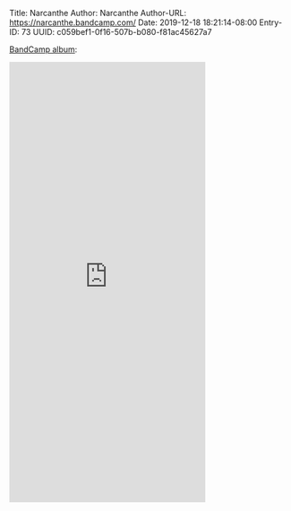 Title: Narcanthe
Author: Narcanthe
Author-URL: https://narcanthe.bandcamp.com/
Date: 2019-12-18 18:21:14-08:00
Entry-ID: 73
UUID: c059bef1-0f16-507b-b080-f81ac45627a7

[BandCamp album](http://narcanthe.bandcamp.com/album/g-e-s-t-e-s-d-a-u-t-o-m-n-e):

<iframe style="border: 0; width: 350px; height: 786px;" src="https://bandcamp.com/EmbeddedPlayer/album=658205091/size=large/bgcol=ffffff/linkcol=0687f5/transparent=true/" seamless><a href="http://narcanthe.bandcamp.com/album/g-e-s-t-e-s-d-a-u-t-o-m-n-e">G̸e̷s̷t̴e̷s̷ ̸̷d̶&#39;̴a̴u̴t̷o̸m̵̖̊̏ṅ̴̠͍͌͑̾e̵͇̫͖͆̒̈͜͠ by Narcanthe</a></iframe>
